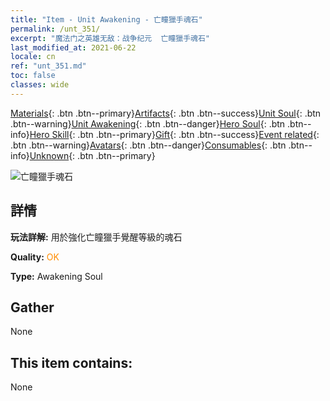 ```yaml
---
title: "Item - Unit Awakening - 亡瞳獵手魂石"
permalink: /unt_351/
excerpt: "魔法门之英雄无敌：战争纪元  亡瞳獵手魂石"
last_modified_at: 2021-06-22
locale: cn
ref: "unt_351.md"
toc: false
classes: wide
---
```

 [Materials](/ItemsCN/){: .btn .btn--primary}[Artifacts](/ItemsCN/Artifacts/){: .btn .btn--success}[Unit Soul](/ItemsCN/UnitSoul/){: .btn .btn--warning}[Unit Awakening](/ItemsCN/UnitAwakening/){: .btn .btn--danger}[Hero Soul](/ItemsCN/HeroSoul/){: .btn .btn--info}[Hero Skill](/ItemsCN/HeroSkill/){: .btn .btn--primary}[Gift](/ItemsCN/Gift/){: .btn .btn--success}[Event related](/ItemsCN/Events/){: .btn .btn--warning}[Avatars](/ItemsCN/Avatars/){: .btn .btn--danger}[Consumables](/ItemsCN/Consumables/){: .btn .btn--info}[Unknown](/ItemsCN/Unknown/){: .btn .btn--primary}

 ![亡瞳獵手魂石](/images/u/tia_baozang.jpg)

## 詳情
 **玩法詳解:** 用於強化亡瞳獵手覺醒等級的魂石

 **Quality:** <span style="color: #FF8C00">OK</span>

 **Type:** Awakening Soul

## Gather

  None

## This item contains:

  None

